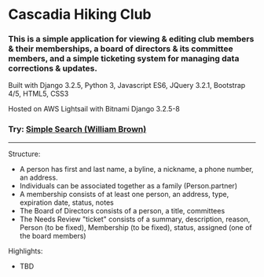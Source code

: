 # Cascadia Hiking Club

### This is a simple application for viewing & editing club members & their memberships, a board of directors & its committee members, and a simple ticketing system for managing data corrections & updates.

Built with Django 3.2.5, Python 3, Javascript ES6, JQuery 3.2.1, Bootstrap 4/5, HTML5, CSS3

Hosted on AWS Lightsail with Bitnami Django 3.2.5-8

### Try: [Simple Search (William Brown)](https://www.cascadiahiking.org/search/?q=William%20Brown)

---

Structure:
* A person has first and last name, a byline, a nickname, a phone number, an address.
* Individuals can be associated together as a family (Person.partner)
* A membership consists of at least one person, an address, type, expiration date, status, notes
* The Board of Directors consists of a person, a title, committees
* The Needs Review "ticket" consists of a summary, description, reason, Person (to be fixed), Membership (to be fixed), status, assigned (one of the board members)

Highlights:
* TBD
